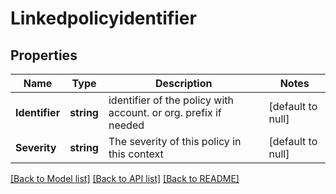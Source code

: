 # Linkedpolicyidentifier

## Properties
Name | Type | Description | Notes
------------ | ------------- | ------------- | -------------
**Identifier** | **string** | identifier of the policy with account. or org. prefix if needed | [default to null]
**Severity** | **string** | The severity of this policy in this context | [default to null]

[[Back to Model list]](../README.md#documentation-for-models) [[Back to API list]](../README.md#documentation-for-api-endpoints) [[Back to README]](../README.md)

